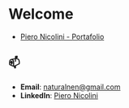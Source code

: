 # Welcome
- [ Piero Nicolini - Portafolio ](https://pyro-nicolini.github.io/portfolio/)

## 📫 
- **Email**: [naturalnen@gmail.com](mailto:naturalnen@gmail.com)
- **LinkedIn**: [Piero Nicolini](https://www.linkedin.com/in/pieronicolini/)
